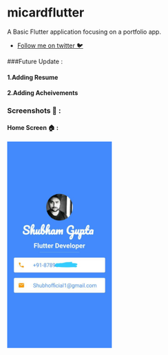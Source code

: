 # micardflutter

A Basic Flutter application focusing on a portfolio app.
- [Follow me on twitter 🐦 ](https://twitter.com/shubhofficial0)

###Future Update :

#### 1.Adding Resume 

#### 2.Adding Acheivements

### Screenshots 📸 :

#### Home Screen 🏠 :

<img src="screenshot1.jpg" height="480px">

